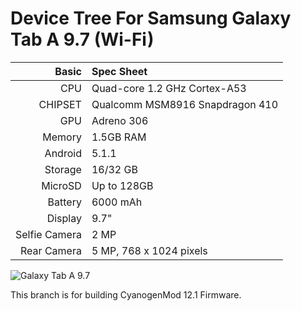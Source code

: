 Device Tree For Samsung Galaxy Tab A 9.7 (Wi-Fi)
================================================

Basic   | Spec Sheet
-------:|:-------------------------
CPU     | Quad-core 1.2 GHz Cortex-A53
CHIPSET | Qualcomm MSM8916 Snapdragon 410
GPU     | Adreno 306
Memory  | 1.5GB RAM
Android | 5.1.1
Storage | 16/32 GB
MicroSD | Up to 128GB
Battery | 6000 mAh
Display | 9.7"
Selfie Camera  | 2 MP
Rear Camera  | 5 MP,  768 x 1024 pixels


![Galaxy Tab A 9.7](http://pic.youmobile.org/imgcdn/Samsung-announces-the-Galaxy-Tab-A-with-a-97-inch-display-starts-at-299-Euros-0.jpg "Galaxy Tab A 9.7")

This branch is for building CyanogenMod 12.1 Firmware.
